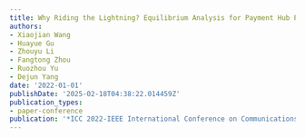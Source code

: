 ```yaml
---
title: Why Riding the Lightning? Equilibrium Analysis for Payment Hub Pricing
authors:
- Xiaojian Wang
- Huayue Gu
- Zhouyu Li
- Fangtong Zhou
- Ruozhou Yu
- Dejun Yang
date: '2022-01-01'
publishDate: '2025-02-18T04:38:22.014459Z'
publication_types:
- paper-conference
publication: '*ICC 2022-IEEE International Conference on Communications*'
---
```

